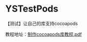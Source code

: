 # YSTestPods
【测试】让自己的库支持cocoapods

教程地址：[制作cocoapods库教程.pdf](https://github.com/YunsChou/YsResource/blob/master/制作cocoapods库教程.pdf)